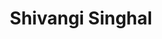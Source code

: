 ---
layout: people-layout
title: Shivangi Singhal
designation: Intern
email: 
description: Shivangi holds a Bachelor's degree in Economics and Public Policy from FLAME University, Pune and is currently pursuing her final year in Public Policy.
img: shivangi.png
category: team
ide: shivangi
permalink: /team/shivangi/
---